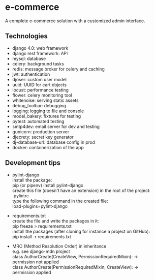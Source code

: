 # e-commerce

A complete e-commerce solution with a customized admin interface.

## Technologies

- django 4.0: web framework
- django rest framework: API
- mysql: database
- celery: background tasks
- redis: message broker for celery and caching
- jwt: authentication
- djoser: custom user model
- uuid: UUID for cart objects
- locust: performance testing
- flower: celery monitoring tool
- whitenoise: serving static assets
- debug_toolbar: debugging
- logging: logging to file and console
- model_bakery: fixtures for testing
- pytest: automated testing
- smtp4dev: email server for dev and testing
- gunicorn: production server
- djecrety: secret key generator
- dj-database-url: database config in prod
- docker: containerization of the app

## Development tips

- pylint-django  
install the package:  
pip (or pipenv) install pylint-django   
create this file (doesn't have an extension) in the root of the project:  
.pylintrc  
type the following command in the created file:  
load-plugins=pylint-django  

- requirements.txt  
create the file and write the packages in it:  
pip freeze > requirements.txt  
install the packages (after cloning for instance a project on GitHub):  
pip install -r requirements.txt  

- MRO (Method Resolution Order) in inheritance  
e.g. see django-mdn project  
class AuthorCreate(CreateView, PermissionRequiredMixin): -> permission not applied  
class AuthorCreate(PermissionRequiredMixin, CreateView): -> permission applied  